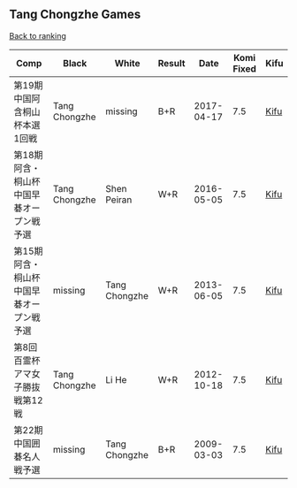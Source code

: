 ## Tang Chongzhe Games

[Back to ranking](../../index.md)




| **Comp** | **Black** | **White** | **Result** | **Date** | **Komi Fixed** | **Kifu** | 
| --- | --- | --- | --- | --- | --- | --- |
| 第19期中国阿含桐山杯本選1回戦 | Tang Chongzhe | missing | B+R | 2017-04-17 | 7.5 | [Kifu](https://kifudepot.net/kifucontents.php?id=uCKmGbLzf%2F91yl7%2B3XL8LA%3D%3D) | 
| 第18期阿含・桐山杯中国早碁オープン戦予選 | Tang Chongzhe | Shen Peiran | W+R | 2016-05-05 | 7.5 | [Kifu](https://kifudepot.net/kifucontents.php?id=loszjqMOXi8GDWwpb1r3WQ%3D%3D) | 
| 第15期阿含・桐山杯中国早碁オープン戦予選 | missing | Tang Chongzhe | W+R | 2013-06-05 | 7.5 | [Kifu](https://kifudepot.net/kifucontents.php?id=B2NubnGapLWz7%2FN7Pxzg9Q%3D%3D) | 
| 第8回百霊杯アマ女子勝抜戦第12戦 | Tang Chongzhe | Li He | W+R | 2012-10-18 | 7.5 | [Kifu](https://kifudepot.net/kifucontents.php?id=GtAiwVvI3nDQDM1Er9klbg%3D%3D) | 
| 第22期中国囲碁名人戦予選 | missing | Tang Chongzhe | B+R | 2009-03-03 | 7.5 | [Kifu](https://kifudepot.net/kifucontents.php?id=UkRo3Y5RtCF1GcFMq0osrw%3D%3D) |




